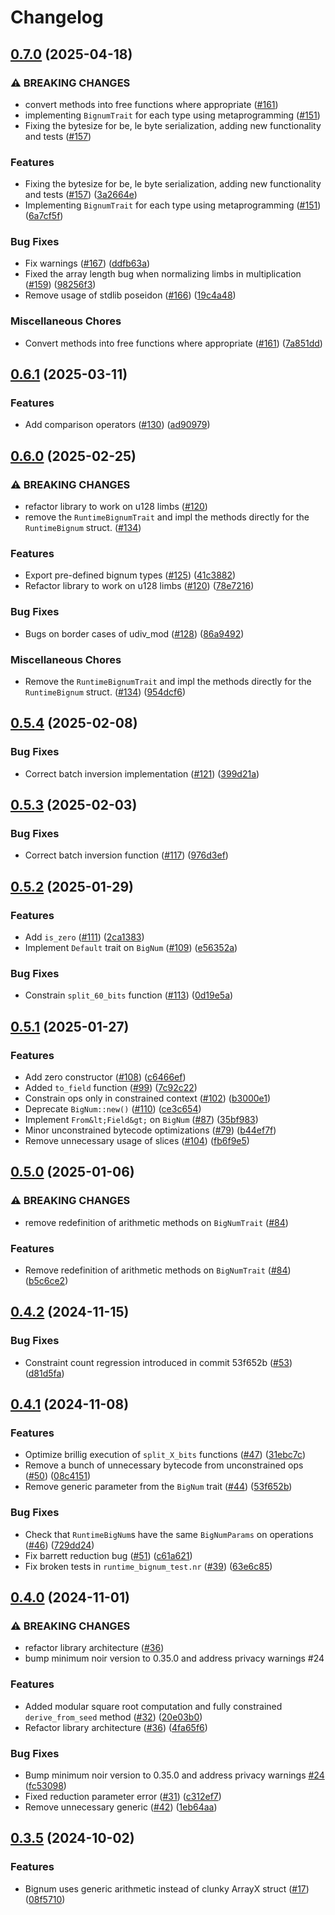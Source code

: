 # Changelog

## [0.7.0](https://github.com/noir-lang/noir-bignum/compare/v0.6.1...v0.7.0) (2025-04-18)


### ⚠ BREAKING CHANGES

* convert methods into free functions where appropriate ([#161](https://github.com/noir-lang/noir-bignum/issues/161))
* implementing `BignumTrait` for each type using metaprogramming ([#151](https://github.com/noir-lang/noir-bignum/issues/151))
* Fixing the bytesize for be, le byte serialization, adding new functionality and tests ([#157](https://github.com/noir-lang/noir-bignum/issues/157))

### Features

* Fixing the bytesize for be, le byte serialization, adding new functionality and tests ([#157](https://github.com/noir-lang/noir-bignum/issues/157)) ([3a2664e](https://github.com/noir-lang/noir-bignum/commit/3a2664e9fd02edc75f574159dfb6e89cdb752db0))
* Implementing `BignumTrait` for each type using metaprogramming ([#151](https://github.com/noir-lang/noir-bignum/issues/151)) ([6a7cf5f](https://github.com/noir-lang/noir-bignum/commit/6a7cf5fa20f1e7b1c0ccad336f8dba5f64509967))


### Bug Fixes

* Fix warnings ([#167](https://github.com/noir-lang/noir-bignum/issues/167)) ([ddfb63a](https://github.com/noir-lang/noir-bignum/commit/ddfb63a4023e2d84f35fb1e7f99d07611d4b655d))
* Fixed the array length bug when normalizing limbs in multiplication  ([#159](https://github.com/noir-lang/noir-bignum/issues/159)) ([98256f3](https://github.com/noir-lang/noir-bignum/commit/98256f3d9bdcfc58ef6e3939875bf19b6e86e912))
* Remove usage of stdlib poseidon ([#166](https://github.com/noir-lang/noir-bignum/issues/166)) ([19c4a48](https://github.com/noir-lang/noir-bignum/commit/19c4a4849d4b550bde7224f29f586c1b90952330))


### Miscellaneous Chores

* Convert methods into free functions where appropriate ([#161](https://github.com/noir-lang/noir-bignum/issues/161)) ([7a851dd](https://github.com/noir-lang/noir-bignum/commit/7a851ddfdedc125d593f3bd161f56074f7ecf84a))

## [0.6.1](https://github.com/noir-lang/noir-bignum/compare/v0.6.0...v0.6.1) (2025-03-11)


### Features

* Add comparison operators ([#130](https://github.com/noir-lang/noir-bignum/issues/130)) ([ad90979](https://github.com/noir-lang/noir-bignum/commit/ad9097927f7844dc4549e4e4322c8fed110342e8))

## [0.6.0](https://github.com/noir-lang/noir-bignum/compare/v0.5.4...v0.6.0) (2025-02-25)


### ⚠ BREAKING CHANGES

* refactor library to work on u128 limbs ([#120](https://github.com/noir-lang/noir-bignum/issues/120))
* remove the `RuntimeBignumTrait` and impl the methods directly for the `RuntimeBignum` struct.  ([#134](https://github.com/noir-lang/noir-bignum/issues/134))

### Features

* Export pre-defined bignum types ([#125](https://github.com/noir-lang/noir-bignum/issues/125)) ([41c3882](https://github.com/noir-lang/noir-bignum/commit/41c38828dbb6277eff99cea9e2d0901a601b943b))
* Refactor library to work on u128 limbs ([#120](https://github.com/noir-lang/noir-bignum/issues/120)) ([78e7216](https://github.com/noir-lang/noir-bignum/commit/78e7216b019db27530322ae9bba5d0bb6e7c6b6a))


### Bug Fixes

* Bugs on border cases of udiv_mod ([#128](https://github.com/noir-lang/noir-bignum/issues/128)) ([86a9492](https://github.com/noir-lang/noir-bignum/commit/86a9492b063de8b9ce29382445f84efff46a372e))


### Miscellaneous Chores

* Remove the `RuntimeBignumTrait` and impl the methods directly for the `RuntimeBignum` struct.  ([#134](https://github.com/noir-lang/noir-bignum/issues/134)) ([954dcf6](https://github.com/noir-lang/noir-bignum/commit/954dcf6bf5335c20d4c75f99cb9f9c448c6d6996))

## [0.5.4](https://github.com/noir-lang/noir-bignum/compare/v0.5.3...v0.5.4) (2025-02-08)


### Bug Fixes

* Correct batch inversion implementation ([#121](https://github.com/noir-lang/noir-bignum/issues/121)) ([399d21a](https://github.com/noir-lang/noir-bignum/commit/399d21adb6786ad0ce2b670e8b216faf1f8a3fc2))

## [0.5.3](https://github.com/noir-lang/noir-bignum/compare/v0.5.2...v0.5.3) (2025-02-03)


### Bug Fixes

* Correct batch inversion function ([#117](https://github.com/noir-lang/noir-bignum/issues/117)) ([976d3ef](https://github.com/noir-lang/noir-bignum/commit/976d3efd392fc12d95256624e82f5c826e98ab82))

## [0.5.2](https://github.com/noir-lang/noir-bignum/compare/v0.5.1...v0.5.2) (2025-01-29)


### Features

* Add `is_zero` ([#111](https://github.com/noir-lang/noir-bignum/issues/111)) ([2ca1383](https://github.com/noir-lang/noir-bignum/commit/2ca1383238b927d11fc12c48c618475172c0a677))
* Implement `Default` trait on `BigNum` ([#109](https://github.com/noir-lang/noir-bignum/issues/109)) ([e56352a](https://github.com/noir-lang/noir-bignum/commit/e56352a05c3cb8620076dd9e0453ef9b20974315))


### Bug Fixes

* Constrain `split_60_bits` function ([#113](https://github.com/noir-lang/noir-bignum/issues/113)) ([0d19e5a](https://github.com/noir-lang/noir-bignum/commit/0d19e5a34dbfa91e9f7c2eedb3e51b034ecd75d7))

## [0.5.1](https://github.com/noir-lang/noir-bignum/compare/v0.5.0...v0.5.1) (2025-01-27)


### Features

* Add zero constructor ([#108](https://github.com/noir-lang/noir-bignum/issues/108)) ([c6466ef](https://github.com/noir-lang/noir-bignum/commit/c6466ef6c831d6ecd12dbc9e921b822319f7e4a8))
* Added `to_field` function ([#99](https://github.com/noir-lang/noir-bignum/issues/99)) ([7c92c22](https://github.com/noir-lang/noir-bignum/commit/7c92c22d35bb2f4199d53b32dd339d6b9142bb0d))
* Constrain ops only in constrained context ([#102](https://github.com/noir-lang/noir-bignum/issues/102)) ([b3000e1](https://github.com/noir-lang/noir-bignum/commit/b3000e17c4f057be85cf36e56816ea77b719e5f2))
* Deprecate `BigNum::new()` ([#110](https://github.com/noir-lang/noir-bignum/issues/110)) ([ce3c654](https://github.com/noir-lang/noir-bignum/commit/ce3c654a077f2b5c96f53610123f9321fcd11089))
* Implement `From&lt;Field&gt;` on `BigNum` ([#87](https://github.com/noir-lang/noir-bignum/issues/87)) ([35bf983](https://github.com/noir-lang/noir-bignum/commit/35bf983bdf80abbb2f191dd6c464a6fe3516f9c2))
* Minor unconstrained bytecode optimizations ([#79](https://github.com/noir-lang/noir-bignum/issues/79)) ([b44ef7f](https://github.com/noir-lang/noir-bignum/commit/b44ef7f6bee56751e2d83848e84accf25e0bdc0f))
* Remove unnecessary usage of slices ([#104](https://github.com/noir-lang/noir-bignum/issues/104)) ([fb6f9e5](https://github.com/noir-lang/noir-bignum/commit/fb6f9e5982dda8729d6b12ef83ad3ef60cdf0b7e))

## [0.5.0](https://github.com/noir-lang/noir-bignum/compare/v0.4.2...v0.5.0) (2025-01-06)


### ⚠ BREAKING CHANGES

* remove redefinition of arithmetic methods on `BigNumTrait` ([#84](https://github.com/noir-lang/noir-bignum/issues/84))

### Features

* Remove redefinition of arithmetic methods on `BigNumTrait` ([#84](https://github.com/noir-lang/noir-bignum/issues/84)) ([b5c6ce2](https://github.com/noir-lang/noir-bignum/commit/b5c6ce20d8a5705127f3b0c33a17e77750fc91c2))

## [0.4.2](https://github.com/noir-lang/noir-bignum/compare/v0.4.1...v0.4.2) (2024-11-15)


### Bug Fixes

* Constraint count regression introduced in commit 53f652b  ([#53](https://github.com/noir-lang/noir-bignum/issues/53)) ([d81d5fa](https://github.com/noir-lang/noir-bignum/commit/d81d5fac5e2ea919bd93e513644d0edc5630261c))

## [0.4.1](https://github.com/noir-lang/noir-bignum/compare/v0.4.0...v0.4.1) (2024-11-08)


### Features

* Optimize brillig execution of `split_X_bits` functions ([#47](https://github.com/noir-lang/noir-bignum/issues/47)) ([31ebc7c](https://github.com/noir-lang/noir-bignum/commit/31ebc7cc03a7d8be4aef90a632515f79e3405c7a))
* Remove a bunch of unnecessary bytecode from unconstrained ops ([#50](https://github.com/noir-lang/noir-bignum/issues/50)) ([08c4151](https://github.com/noir-lang/noir-bignum/commit/08c4151f12cc4fe1831da2eba6c854948a17c3d8))
* Remove generic parameter from the `BigNum` trait ([#44](https://github.com/noir-lang/noir-bignum/issues/44)) ([53f652b](https://github.com/noir-lang/noir-bignum/commit/53f652b443967b589ae5ee3b3c9bdba5d3606806))


### Bug Fixes

* Check that `RuntimeBigNum`s have the same `BigNumParams` on operations ([#46](https://github.com/noir-lang/noir-bignum/issues/46)) ([729dd24](https://github.com/noir-lang/noir-bignum/commit/729dd244e07a17b4c5f4d24fcd63caae91e8d645))
* Fix barrett reduction bug ([#51](https://github.com/noir-lang/noir-bignum/issues/51)) ([c61a621](https://github.com/noir-lang/noir-bignum/commit/c61a621745fb6a6c3778fbee35344bc7cf79f6a9))
* Fix broken tests in `runtime_bignum_test.nr` ([#39](https://github.com/noir-lang/noir-bignum/issues/39)) ([63e6c85](https://github.com/noir-lang/noir-bignum/commit/63e6c851712ff3492d0b538437d3ddb0c6aacc1e))

## [0.4.0](https://github.com/noir-lang/noir-bignum/compare/v0.3.5...v0.4.0) (2024-11-01)


### ⚠ BREAKING CHANGES

* refactor library architecture ([#36](https://github.com/noir-lang/noir-bignum/issues/36))
* bump minimum noir version to 0.35.0 and address privacy warnings #24

### Features

* Added modular square root computation and fully constrained `derive_from_seed` method ([#32](https://github.com/noir-lang/noir-bignum/issues/32)) ([20e03b0](https://github.com/noir-lang/noir-bignum/commit/20e03b04f7e2c57b61538d707695ae02979c51b4))
* Refactor library architecture ([#36](https://github.com/noir-lang/noir-bignum/issues/36)) ([4fa65f6](https://github.com/noir-lang/noir-bignum/commit/4fa65f6be596ea1b6c6c49b784fa7a9aca95c5d4))


### Bug Fixes

* Bump minimum noir version to 0.35.0 and address privacy warnings [#24](https://github.com/noir-lang/noir-bignum/issues/24) ([fc53098](https://github.com/noir-lang/noir-bignum/commit/fc53098332e1843759114ad7c05118e8fee141ed))
* Fixed reduction parameter error ([#31](https://github.com/noir-lang/noir-bignum/issues/31)) ([c312ef7](https://github.com/noir-lang/noir-bignum/commit/c312ef72e2127153fad5afcffc5bf88045a5b4ba))
* Remove unnecessary generic ([#42](https://github.com/noir-lang/noir-bignum/issues/42)) ([1eb64aa](https://github.com/noir-lang/noir-bignum/commit/1eb64aab691e96d143775183987e7dfc2132bdc3))

## [0.3.5](https://github.com/noir-lang/noir-bignum/compare/v0.3.4...v0.3.5) (2024-10-02)


### Features

* Bignum uses generic arithmetic instead of clunky ArrayX struct ([#17](https://github.com/noir-lang/noir-bignum/issues/17)) ([08f5710](https://github.com/noir-lang/noir-bignum/commit/08f5710e085e55c038b8555032c90a31d7c91037))

